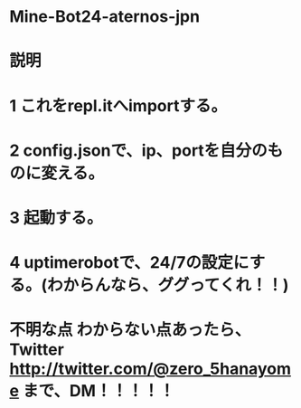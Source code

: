 # Mine-Bot24-aternos-jpn
# 説明
# 1 これをrepl.itへimportする。
# 2 config.jsonで、ip、portを自分のものに変える。
# 3 起動する。
# 4 uptimerobotで、24/7の設定にする。(わからんなら、ググってくれ！！)
# 不明な点 わからない点あったら、Twitter http://twitter.com/@zero_5hanayome まで、DM！！！！！
